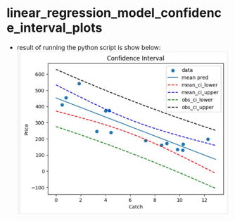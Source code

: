 # linear_regression_model_confidence_interval_plots
* result of running the python script is show below: 
![confidence interval graph of price of fish](https://github.com/Farooq-azam-khan/linear_regression_model_confidence_interval_plots/blob/main/price-catch-confidence-interval.JPG)
